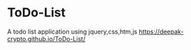 # ToDo-List
A todo list application using jquery,css,htm,js
https://deepak-crypto.github.io/ToDo-List/
